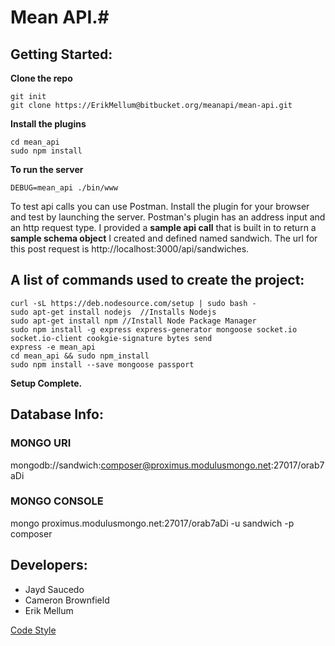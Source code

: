 # Mean API.#
## Getting Started: ##
**Clone the repo**
```
git init
git clone https://ErikMellum@bitbucket.org/meanapi/mean-api.git
```
**Install the plugins**
```
cd mean_api
sudo npm install
```

**To run the server**
```
DEBUG=mean_api ./bin/www
```
To test api calls you can use Postman. Install the plugin for your browser
and test by launching the server. Postman's plugin has an address input and 
an http request type. I provided a **sample api call** that is built in to return
a **sample schema object** I created and defined named sandwich. The url for this post 
request is http://localhost:3000/api/sandwiches.

## A list of commands used to create the project: ##

```
curl -sL https://deb.nodesource.com/setup | sudo bash -
sudo apt-get install nodejs  //Installs Nodejs
sudo apt-get install npm //Install Node Package Manager
sudo npm install -g express express-generator mongoose socket.io socket.io-client cookgie-signature bytes send
express -e mean_api
cd mean_api && sudo npm_install
sudo npm install --save mongoose passport
```

**Setup Complete.**

## Database Info: ##
### MONGO URI ###
mongodb://sandwich:composer@proximus.modulusmongo.net:27017/orab7aDi
### MONGO CONSOLE ###
mongo proximus.modulusmongo.net:27017/orab7aDi -u sandwich -p composer

## Developers: ##
* Jayd Saucedo
* Cameron Brownfield
* Erik Mellum

[Code Style](../STYLE.md)
